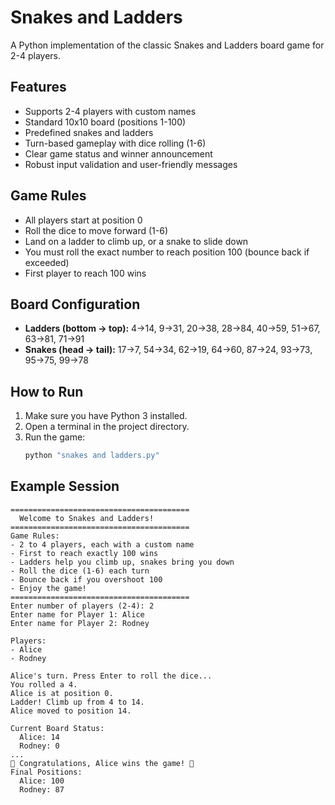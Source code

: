 ﻿# Snakes and Ladders

A Python implementation of the classic Snakes and Ladders board game for 2-4 players.

## Features
- Supports 2-4 players with custom names
- Standard 10x10 board (positions 1-100)
- Predefined snakes and ladders
- Turn-based gameplay with dice rolling (1-6)
- Clear game status and winner announcement
- Robust input validation and user-friendly messages

## Game Rules
- All players start at position 0
- Roll the dice to move forward (1-6)
- Land on a ladder to climb up, or a snake to slide down
- You must roll the exact number to reach position 100 (bounce back if exceeded)
- First player to reach 100 wins

## Board Configuration
- **Ladders (bottom → top):** 4→14, 9→31, 20→38, 28→84, 40→59, 51→67, 63→81, 71→91
- **Snakes (head → tail):** 17→7, 54→34, 62→19, 64→60, 87→24, 93→73, 95→75, 99→78

## How to Run
1. Make sure you have Python 3 installed.
2. Open a terminal in the project directory.
3. Run the game:
   ```sh
   python "snakes and ladders.py"
   ```

## Example Session
```
========================================
  Welcome to Snakes and Ladders!
========================================
Game Rules:
- 2 to 4 players, each with a custom name
- First to reach exactly 100 wins
- Ladders help you climb up, snakes bring you down
- Roll the dice (1-6) each turn
- Bounce back if you overshoot 100
- Enjoy the game!
========================================
Enter number of players (2-4): 2
Enter name for Player 1: Alice
Enter name for Player 2: Rodney

Players:
- Alice
- Rodney

Alice's turn. Press Enter to roll the dice...
You rolled a 4.
Alice is at position 0.
Ladder! Climb up from 4 to 14.
Alice moved to position 14.

Current Board Status:
  Alice: 14
  Rodney: 0
...
🎉 Congratulations, Alice wins the game! 🎉
Final Positions:
  Alice: 100
  Rodney: 87
```
